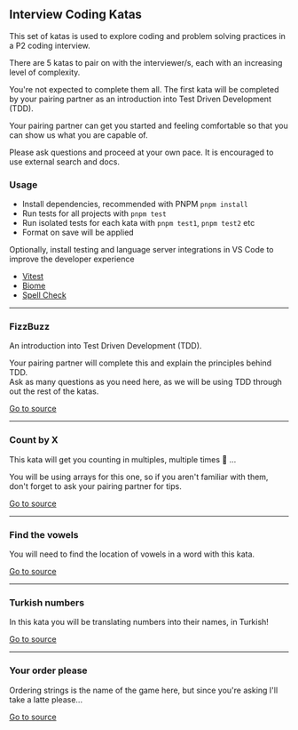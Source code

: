 ## Interview Coding Katas

This set of katas is used to explore coding and problem solving practices in a P2 coding interview.

There are 5 katas to pair on with the interviewer/s, each with an increasing level of complexity.

You're not expected to complete them all. The first kata will be completed by your pairing partner
as an introduction into Test Driven Development (TDD).

Your pairing partner can get you started and feeling comfortable so that you can show us what you
are capable of.

Please ask questions and proceed at your own pace. It is encouraged to use external search and docs.

### Usage

- Install dependencies, recommended with PNPM `pnpm install`
- Run tests for all projects with `pnpm test`
- Run isolated tests for each kata with `pnpm test1`, `pnpm test2` etc
- Format on save will be applied

Optionally, install testing and language server integrations in VS Code to improve the developer experience
- [Vitest](https://marketplace.visualstudio.com/items?itemName=vitest.explorer)
- [Biome](https://marketplace.visualstudio.com/items?itemName=biomejs.biome)
- [Spell Check](https://marketplace.visualstudio.com/items?itemName=streetsidesoftware.code-spell-checker)

---

### FizzBuzz

An introduction into Test Driven Development (TDD).  

Your pairing partner will complete this and explain the principles behind TDD.  
Ask as many questions as you need here, as we will be using TDD through out the rest of the katas.

[Go to source](./src/01-fizz-buzz/)

---

### Count by X

This kata will get you counting in multiples, multiple times 🤔 ...  

You will be using arrays for this one, so if you aren't familiar with them, don't forget to ask your
pairing partner for tips.  

[Go to source](./src/02-count-by-x/)

---

### Find the vowels

You will need to find the location of vowels in a word with this kata.

[Go to source](./src/03-find-the-vowels/)

---

### Turkish numbers

In this kata you will be translating numbers into their names, in Turkish!  

[Go to source](./src/04-turkish-numbers/)

---

### Your order please

Ordering strings is the name of the game here, but since you're asking I'll take a latte please...  

[Go to source](./src/05-your-order-please/)
